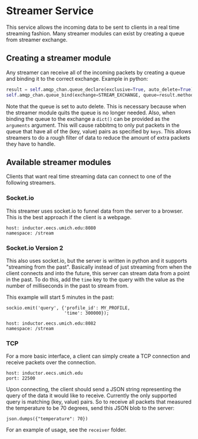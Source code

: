 Streamer Service
================

This service allows the incoming data to be sent to clients in a real time
streaming fashion. Many streamer modules can exist by creating a queue from
streamer exchange.


Creating a streamer module
--------------------------

Any streamer can receive all of the incoming packets by creating a queue and
binding it to the correct exchange. Example in python:

```python
result = self.amqp_chan.queue_declare(exclusive=True, auto_delete=True)
self.amqp_chan.queue_bind(exchange=STREAM_EXCHANGE, queue=result.method.queue, arguments=keys)
```

Note that the queue is set to auto delete. This is necessary because when the
streamer module quits the queue is no longer needed. Also, when binding the
queue to the exchange a `dict()` can be provided as the `arguments` argument.
This will cause rabbitmq to only put packets in the queue that have all of the
(key, value) pairs as specified by `keys`. This allows streamers to do a rough
filter of data to reduce the amount of extra packets they have to handle.


Available streamer modules
--------------------------

Clients that want real time streaming data can connect to one of the following
streamers.

### Socket.io

This streamer uses socket.io to funnel data from the server to a browser. This
is the best approach if the client is a webpage.

    host: inductor.eecs.umich.edu:8080
    namespace: /stream

### Socket.io Version 2

This also uses socket.io, but the server is written in python and it supports
"streaming from the past". Basically instead of just streaming from when the
client connects and into the future, this server can stream data from a point
in the past. To do this, add the `time` key to the query with the value
as the number of milliseconds in the past to stream from.

This example will start 5 minutes in the past:

    sockio.emit('query', {'profile_id': MY_PROFILE,
	                      'time': 300000});

    host: inductor.eecs.umich.edu:8082
    namespace: /stream


### TCP

For a more basic interface, a client can simply create a TCP connection
and receive packets over the connection.

    host: inductor.eecs.umich.edu
    port: 22500

Upon connecting, the client should send a JSON string representing the query
of the data it would like to receive. Currently the only supported query is
matching (key, value) pairs. So to receive all packets that measured the
temperature to be 70 degrees, send this JSON blob to the server:

    json.dumps({"temperature": 70})

For an example of usage, see the `receiver` folder.
